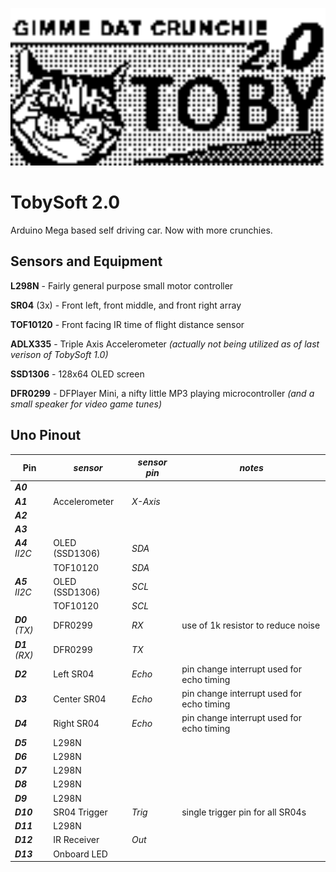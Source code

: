 [<img src="https://raw.githubusercontent.com/simplegr33n/RoboDuino/master/_assets/tobylogo2.bmp" width="600">](https://github.com/simplegr33n/RoboDuino/tree/master/TobiSoft_1)	

# TobySoft 2.0

Arduino Mega based self driving car. Now with more crunchies.

## Sensors and Equipment
**L298N** - Fairly general purpose small motor controller

**SR04** (3x) - Front left, front middle, and front right array

**TOF10120** - Front facing IR time of flight distance sensor

**ADLX335** - Triple Axis Accelerometer *(actually not being utilized as of last verison of TobySoft 1.0)*

**SSD1306** - 128x64 OLED screen

**DFR0299** - DFPlayer Mini, a nifty little MP3 playing microcontroller *(and a small speaker for video game tunes)*

## Uno Pinout

|Pin| *sensor* | *sensor pin* | *notes* |
|--|--|--|--|
|***A0***|  |  |
|***A1***| Accelerometer | *X-Axis* |
|***A2***|  |  |
|***A3***|  |  |
|***A4*** *II2C*| OLED (SSD1306) | *SDA* |
|               | TOF10120 | *SDA* |
|***A5*** *II2C*| OLED (SSD1306) | *SCL* |
|               | TOF10120 | *SCL*|
|***D0*** *(TX)*| DFR0299 | *RX* | use of 1k resistor to reduce noise
|***D1*** *(RX)*| DFR0299 | *TX* |
|***D2***| Left SR04  | *Echo* | pin change interrupt used for echo timing
|***D3***| Center SR04 | *Echo* | pin change interrupt used for echo timing
|***D4***| Right SR04  | *Echo* | pin change interrupt used for echo timing
|***D5***| L298N |  |
|***D6***| L298N  |  |
|***D7***| L298N  |  |
|***D8***| L298N  |  |
|***D9***| L298N  |  |
|***D10***| SR04 Trigger | *Trig* | single trigger pin for all SR04s
|***D11***| L298N  |  |
|***D12***| IR Receiver | *Out* |
|***D13***| Onboard LED |  |









